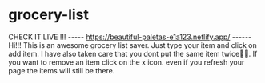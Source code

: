# grocery-list
CHECK IT LIVE !!! ----- https://beautiful-paletas-e1a123.netlify.app/ ------
Hi!!! 
This is an awesome grocery list saver.
Just type your item and click on add item. I have also taken care that you dont put the same item twice🙂🙂. 
If you want to remove an item click on the x icon.
even if you refresh your page the items will still be there.

